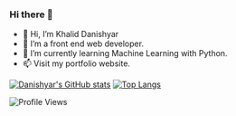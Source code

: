 ### Hi there 👋

- 👋 Hi, I’m Khalid Danishyar
- 👀 I’m a front end web developer.
- 🌱 I’m currently learning Machine Learning with Python.
- 📫 Visit my portfolio website.


[![Danishyar's GitHub stats](https://github-readme-stats.vercel.app/api?username=danishyarwork)](https://github.com/anuraghazra/github-readme-stats)
[![Top Langs](https://github-readme-stats.vercel.app/api/top-langs/?username=danishyarwork&layout=compact)](https://github.com/anuraghazra/github-readme-stats)

![Profile Views](https://komarev.com/ghpvc/?username=danishyarwork&label=Profile%20views&color=0e75b6&style=flat)
